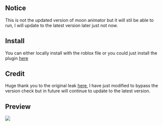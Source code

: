 ## Notice
This is not the updated version of moon animator but it will stil be able to run, I will update to the latest version later just not now. 

## Install
You can either locally install with the roblox file or you could just install the plugin [here](https://create.roblox.com/store/asset/16121601431)

## Credit
Huge thank you to the original leak [here](https://create.roblox.com/store/asset/13220334080/Moon-Animator-Cracked%3Fkeyword=&pageNumber=&pagePosition=), I have just modified to bypass the version check but in future will continue to update to the latest version.

## Preview
<img src="https://r2.e-z.host/2319035a-e3c7-432d-9413-f474d133b997/22hibqzo.png" />
